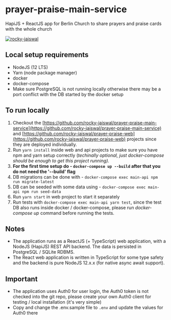 # prayer-praise-main-service

HapiJS + ReactJS app for Berlin Church to share prayers and praise cards with the whole church

[![rocky-jaiswal](https://circleci.com/gh/rocky-jaiswal/prayer-praise-main-service.svg?style=svg)](https://app.circleci.com/pipelines/github/rocky-jaiswal/prayer-praise-main-service)

## Local setup requirements

- NodeJS (12 LTS)
- Yarn (node package manager)
- docker
- docker-compose
- Make sure PostgreSQL is not running locally otherwise there may be a port conflict with the DB started by the docker setup

## To run locally

1. Checkout the [https://github.com/rocky-jaiswal/prayer-praise-main-service](https://github.com/rocky-jaiswal/prayer-praise-main-service) and [https://github.com/rocky-jaiswal/prayer-praise-web](https://github.com/rocky-jaiswal/prayer-praise-web) projects since they are deployed individually.
2. Run `yarn install` inside web and api projects to make sure you have npm and yarn setup correctly (_techinally optional, just docker-compose should be enough to get this project running)._
3. **For the first time setup do - `docker-compose up --build` after that you do not need the '--build' flag**
4. DB migrations can be done with - `docker-compose exec main-api npm run migrate-latest`
5. DB can be seeded with some data using - `docker-compose exec main-api npm run seed-data`
6. Run `yarn start` in web project to start it separately
7. Run tests with `docker-compose exec main-api yarn test`, since the test DB also runs inside docker / docker-compose, please run _docker-compose up_ command before running the tests.

## Notes

- The application runs as a ReactJS (+ TypeScript) web application, with a NodeJS (HapiJS) REST API backend. The data is persisted in PostgreSQL / SQLite RDBMS.
- The React web application is written in TypeScript for some type safety and the backend is pure NodeJS 12.x.x (for native async await support).

## Important

- The application uses Auth0 for user login, the Auth0 token is not checked into the git repo, please create your own Auth0 client for testing / local installation (it's very simple)
- Copy and change the .env.sample file to `.env` and update the values for Auth0 there
